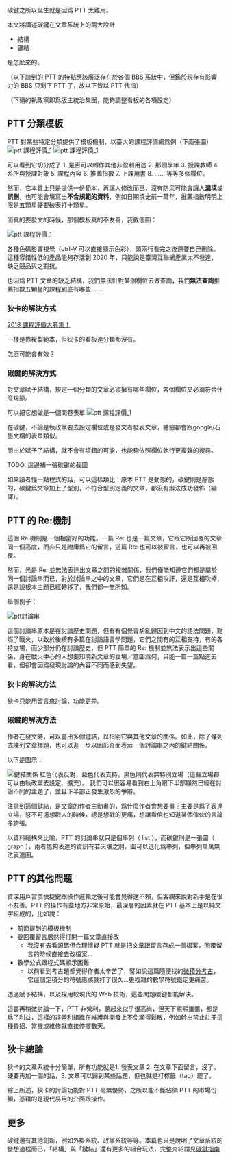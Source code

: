 碳鍵之所以誕生就是因爲 PTT 太難用。

本文將講述碳鍵在文章系統上的兩大設計

- 結構
- 鍵結

是怎麽來的。

（以下談到的 PTT 的特點應該廣泛存在於各個 BBS 系統中，但鑑於現存有影響力的 BBS 只剩下 PTT 了，故以下皆以 PTT 代指）

（下稱的執政黨即爲版主統治集團，能夠調整看板的各項設定）
## PTT 分類模板
PTT 對某些特定分類提供了模板機制，以臺大的課程評價網爲例（下兩張圖）
![ptt 課程評價_1](img/ptt課程評價_1.png)
![ptt 課程評價_1](img/ptt課程評價_2.png)

可以看到它切分成了 1. 是否可以轉作其他非盈利用途 2. 那個學年 3. 授課教師 4. 系所與授課對象 5. 課程內容 6. 推薦指數 7. 上課用書 8. ...... 等等多個欄位。

然而，它本質上只是提供一份範本，再讓人修改而已，沒有防呆可能會讓人**漏填**或**誤刪**，也可能會填寫出**不合規範的資料**，例如日期填史前一萬年，推薦指數明明上限是五顆星硬要破表打十顆星。

而真的要發文的時候，那個模板真的不友善，我截個圖：

![ptt 課程評價_1](img/ptt課程評價模板.png)

各種色碼影響視覺（ctrl-V 可以直接顯示色彩），頭兩行看完之後還要自己刪除。這種容錯性低的產品能夠存活到 2020 年，只能說是臺灣互聯網產業太不發達，缺乏競品與之對抗。

也因爲 PTT 文章的缺乏結構，我們無法針對某個欄位去做查詢，我們**無法查詢**推薦指數五顆星的課程到底有哪些.......

### 狄卡的解決方式
[2018 課程評價大募集！](https://www.dcard.tw/f/nctu/p/229424140)

一樣是靠複製範本，但狄卡的看板連分類都沒有。

怎麽可能會有效？

### 碳鍵的解決方式

對文章賦予結構，規定一個分類的文章必須擁有哪些欄位，各個欄位又必須符合什麼規範。

可以把它想做是一個問卷表單
![ptt 課程評價_1](img/課程評價表單.png)

在碳鍵，不論是執政黨要去設定欄位或是發文者發表文章，體驗都會跟google/石墨文檔的表單類似。

而由於賦予了結構，就不會有填錯的可能，也能夠依照欄位執行更複雜的搜尋。

TODO: 這邊補一張碳鍵的截圖

如果讀者懂一點程式的話，可以這樣類比：原本 PTT 是動態的，碳鍵則是靜態的，碳鍵爲文章加上了型別，不符合型別定義的文章，都沒有辦法成功發佈（編譯）。

## PTT 的 Re:機制
這個 Re:機制是一個相當好的功能。一篇 Re: 也是一篇文章，它跟它所回覆的文章同一個高度，而非只是附庸爲它的留言，這篇 Re: 也可以被留言，也可以再被回覆。

然而，光是 Re: 並無法表達出文章之間的複雜關係，我們僅能知道它們都是屬於同一個討論串而已，對於討論串之中的文章，它們是在互相攻訐，還是互相吹捧，還是說根本主題已經轉移了，我們都一無所知。

舉個例子：

![ptt討論串](img/ptt討論串.png)

這個討論串原本是在討論歷史問題，但有有個覺青胡亂歸因到中文的語法問題，點燃了戰火，以致於後續有多篇在討論語言學問題，它們之間有的互相支持，有的各持立場，而少部分仍在討論歷史，但 PTT 簡單的 Re: 機制並無法表示出這些關係，身在戰火中心的人想要知曉新文章的立場／意圖爲何，只能一篇一篇點進去看，但卻會因爲發現討論的內容不同而感到失望。

### 狄卡的解決方法

狄卡只能用留言來討論，功能更差。

### 碳鍵的解決方法

作者在發文時，可以畫出多個鍵結，以指明它與其他文章的關係。如此，除了條列式陳列文章標題，也可以進一步以圖形介面表示一個討論串之內的鍵結關係。

以下是圖示：

![鍵結關係](img/鍵結關係.png)
紅色代表反對，藍色代表支持，黑色則代表無特別立場（這些立場都可以由執政黨去設定、擴充）。 我們可以很容易看到右上角跟下半部顯然已經在討論不同的主題了，並且下半部正發生激烈的爭辯。

注意到這個鍵結，是文章的作者主動畫的，爲什麼作者會想要畫？主要是爲了表達立場，怒不可遏想戳人的時候，總是想戳的更痛，想讓看倌也知道某個傢伙的言論多誇張。

以資料結構來比喻，PTT 的討論串就只是個串列（ list ），而碳鍵則是一張圖（ graph ），兩者能夠表達的資訊有若天壤之別，圖可以退化爲串列，但串列萬萬無法表達圖。

## PTT 的其他問題
資深用戶習慣快捷鍵跟操作邏輯之後可能會覺得還不賴，但客觀來說對新手是在很不友善。PTT 的操作有些地方非常原始，最深層的因素就在 PTT 基本上是以純文字組成的，比如說：

- 前面提到的模板機制
- 要回覆留言居然得打開一篇文章直接改
  - 我沒有去看源碼但合理懷疑 PTT 就是把文章跟留言存成一個檔案，回覆留言的時候直接去改檔案...
- 數學公式跟程式碼顯示困難
  - 以前看到考古題都覺得作者太辛苦了，譬如說這篇隨便找的[微積分考古](https://www.ptt.cc/man/NTU-Exam/DE0A/D245/D299/DDC7/D9B9/D4A6/M.1258555972.A.5BA.html)，它這個定積分的符號應該就打了很久...更複雜的數學符號鐵定更痛苦。

透過賦予結構，以及採用較現代的 Web 技術，這些問題碳鍵都能解決。

這裏再稍微討論一下，PTT 非營利，聽起來似乎很高尚，但天下熙熙攘攘，都是爲了利益，這樣的非營利組織在維護與開發上不免顯得鬆散，例如幹出禁止註冊這種昏招、當機或維修就直接停擺數天。

## 狄卡總論

狄卡的文章系統十分簡單，所有功能就是1. 發表文章 2. 在文章下面留言，沒了。硬要再加一個的話，3. 文章可以歸到某些話題，但也就是打標籤（tag）罷了。

綜上所述，狄卡的討論功能對 PTT 毫無優勢，之所以能不斷佔領 PTT 的市場份額，憑藉的是現代易用的介面跟操作。

## 更多

碳鍵還有其他創新，例如外掛系統、政黨系統等等。本篇也只是說明了文章系統的發想過程而已，「結構」與「鍵結」還有更多的組合玩法，完整介紹請見[碳鍵指南](./指南.md)